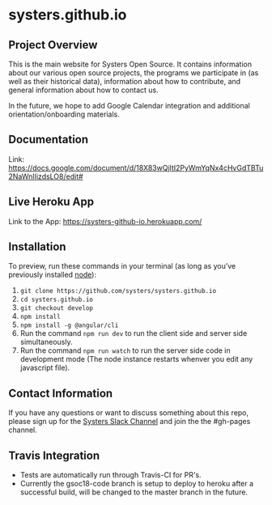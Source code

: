 # systers.github.io
## Project Overview
This is the main website for Systers Open Source.  It contains information about our various open source projects, the programs we participate in (as well as their historical data), information about how to contribute, and general information about how to contact us.

In the future, we hope to add Google Calendar integration and additional orientation/onboarding materials.

## Documentation
Link: https://docs.google.com/document/d/18X83wQjltI2PyWmYqNx4cHvGdTBTu2NaWnlIizdsLO8/edit#

## Live Heroku App
Link to the App: https://systers-github-io.herokuapp.com/

## Installation
To preview, run these commands in your terminal (as long as you’ve previously installed [node](https://nodejs.org/en/download/)):

1. `git clone https://github.com/systers/systers.github.io`
2. `cd systers.github.io`
3. `git checkout develop`
4. `npm install`
5. `npm install -g @angular/cli`
6.  Run the command `npm run dev` to run the client side and server side simultaneously. 
7.  Run the command `npm run watch` to run the server side code in development mode (The node instance restarts whenver you edit any javascript file). 


## Contact Information
If you have any questions or want to discuss something about this repo, please sign up for the [Systers Slack Channel](http://systers.io/slack-systers-opensource/) and join the the #gh-pages channel.

## Travis Integration
- Tests are automatically run through Travis-CI for PR's.
- Currently the gsoc18-code branch is setup to deploy to heroku after a successful build, will be changed to the master branch in the future.
